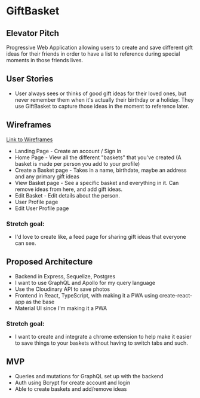 # GiftBasket


## Elevator Pitch
Progressive Web Application allowing users to create and save different gift ideas for their friends in order to have a list to reference during special moments in those friends lives.

## User Stories
- User always sees or thinks of good gift ideas for their loved ones, but never remember them when it's actually their birthday or a holiday. They use GiftBasket to capture those ideas in the moment to reference later.

## Wireframes
  [Link to Wireframes](https://docs.google.com/document/d/1uI1vH5dAborPAwI2L5a398Vu8ILIg24JS4x4jlzkrrY/edit?usp=sharing)
- Landing Page - Create an account / Sign In
- Home Page - View all the different "baskets" that you've created (A basket is made per person you add to your profile)
- Create a Basket page - Takes in a name, birthdate, maybe an address and any primary gift ideas
- View Basket page - See a specific basket and everything in it. Can remove ideas from here, and add gift ideas.
- Edit Basket - Edit details about the person.
- User Profile page 
- Edit User Profile page

### Stretch goal:
- I'd love to create like, a feed page for sharing gift ideas that everyone can see.

## Proposed Architecture
- Backend in Express, Sequelize, Postgres
- I want to use GraphQL and Apollo for my query language
- Use the Cloudinary API to save photos
- Frontend in React, TypeScript, with making it a PWA using create-react-app as the base
- Material UI since I'm making it a PWA
### Stretch goal: 
- I want to create and integrate a chrome extension to help make it easier to save things to your baskets without having to switch tabs and such.

## MVP
- Queries and mutations for GraphQL set up with the backend
- Auth using Bcrypt for create account and login
- Able to create baskets and add/remove ideas 



